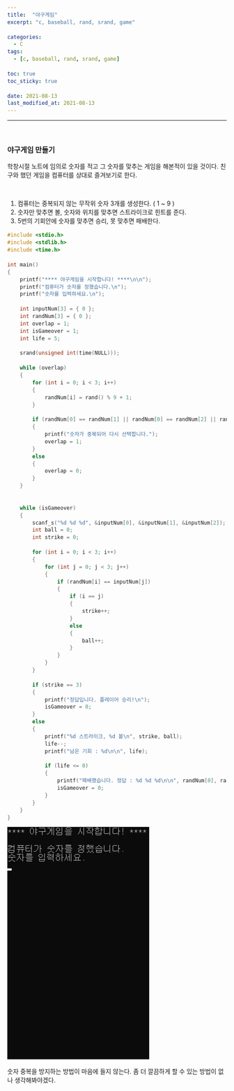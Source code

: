 ```yaml
---
title:  "야구게임"
excerpt: "c, baseball, rand, srand, game"

categories:
  - C
tags:
  - [c, baseball, rand, srand, game]

toc: true
toc_sticky: true
 
date: 2021-08-13
last_modified_at: 2021-08-13
---  
```


***
<br/>

### 야구게임 만들기
학창시절 노트에 임의로 숫자를 적고 그 숫자를 맞추는 게임을 해본적이 있을 것이다. 친구와 했던 게임을 컴퓨터를 상대로 즐겨보기로 한다.

<br/>

1. 컴퓨터는 중복되지 않는 무작위 숫자 3개를 생성한다. ( 1 ~ 9 )
2. 숫자만 맞추면 볼, 숫자와 위치를 맞추면 스트라이크로 힌트를 준다.
3. 5번의 기회안에 숫자를 맞추면 승리, 못 맞추면 패배한다.


```c
#include <stdio.h>
#include <stdlib.h>
#include <time.h>

int main()
{
	printf("**** 야구게임을 시작합니다! ****\n\n");
	printf("컴퓨터가 숫자를 정했습니다.\n");
	printf("숫자를 입력하세요.\n");

	int inputNum[3] = { 0 };
	int randNum[3] = { 0 };
	int overlap = 1;
	int isGameover = 1;
	int life = 5;

	srand(unsigned int(time(NULL)));

	while (overlap)
	{
		for (int i = 0; i < 3; i++)
		{
			randNum[i] = rand() % 9 + 1;
		}
		
		if (randNum[0] == randNum[1] || randNum[0] == randNum[2] || randNum[1] == randNum[2])
		{
			printf("숫자가 중복되어 다시 선택합니다.");
			overlap = 1;
		}
		else
		{
			overlap = 0;
		}
	}


	while (isGameover)
	{
		scanf_s("%d %d %d", &inputNum[0], &inputNum[1], &inputNum[2]);
		int ball = 0;
		int strike = 0;

		for (int i = 0; i < 3; i++)
		{
			for (int j = 0; j < 3; j++)
			{
				if (randNum[i] == inputNum[j])
				{
					if (i == j)
					{
						strike++;
					}
					else
					{
						ball++;
					}
				}
			}
		}

		if (strike == 3)
		{
			printf("정답입니다. 플레이어 승리!\n");
			isGameover = 0;
		}
		else
		{
			printf("%d 스트라이크, %d 볼\n", strike, ball);
			life--;
			printf("남은 기회 : %d\n\n", life);

			if (life <= 0)
			{
				printf("패배했습니다. 정답 : %d %d %d\n\n", randNum[0], randNum[1], randNum[2]);
				isGameover = 0;
			}
		}
	}
}
```



![baseball](/assets/images/20210813_Posting/baseball.gif)

숫자 중복을 방지하는 방법이 마음에 들지 않는다. 좀 더 깔끔하게 할 수 있는 방법이 없나 생각해봐야겠다.